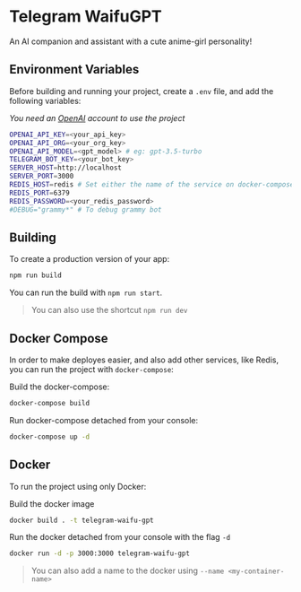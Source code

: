 # Telegram WaifuGPT

An AI companion and assistant with a cute anime-girl personality!

## Environment Variables

Before building and running your project, create a `.env` file, and add the following variables:

*You need an [OpenAI](https://platform.openai.com) account to use the project*

```sh
OPENAI_API_KEY=<your_api_key>
OPENAI_API_ORG=<your_org_key>
OPENAI_API_MODEL=<gpt_model> # eg: gpt-3.5-turbo
TELEGRAM_BOT_KEY=<your_bot_key>
SERVER_HOST=http://localhost
SERVER_PORT=3000
REDIS_HOST=redis # Set either the name of the service on docker-compose.yml or the redis url 
REDIS_PORT=6379
REDIS_PASSWORD=<your_redis_password>
#DEBUG="grammy*" # To debug grammy bot
```

## Building

To create a production version of your app:

```bash
npm run build
```

You can run the build with `npm run start`.

> You can also use the shortcut `npm run dev`

## Docker Compose

In order to make deployes easier, and also add other services, like Redis, you can run the project with `docker-compose`:

Build the docker-compose:

```bash
docker-compose build
```

Run docker-compose detached from your console:

```bash
docker-compose up -d
```

## Docker

To run the project using only Docker:

Build the docker image

```bash
docker build . -t telegram-waifu-gpt
```

Run the docker detached from your console with the flag `-d`

```bash
docker run -d -p 3000:3000 telegram-waifu-gpt 
```

> You can also add a name to the docker using `--name <my-container-name>`
